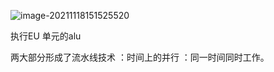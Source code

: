 ![image-20211118151525520](C:\Users\LetengZzz\AppData\Roaming\Typora\typora-user-images\image-20211118151525520.png)

执行EU 单元的alu

两大部分形成了流水线技术 ：时间上的并行 ：同一时间同时工作。
